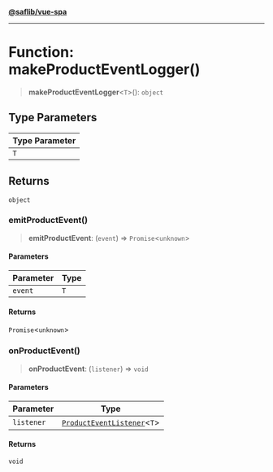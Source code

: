 [**@saflib/vue-spa**](../index.md)

***

# Function: makeProductEventLogger()

> **makeProductEventLogger**\<`T`\>(): `object`

## Type Parameters

| Type Parameter |
| ------ |
| `T` |

## Returns

`object`

### emitProductEvent()

> **emitProductEvent**: (`event`) => `Promise`\<`unknown`\>

#### Parameters

| Parameter | Type |
| ------ | ------ |
| `event` | `T` |

#### Returns

`Promise`\<`unknown`\>

### onProductEvent()

> **onProductEvent**: (`listener`) => `void`

#### Parameters

| Parameter | Type |
| ------ | ------ |
| `listener` | [`ProductEventListener`](../type-aliases/ProductEventListener.md)\<`T`\> |

#### Returns

`void`
